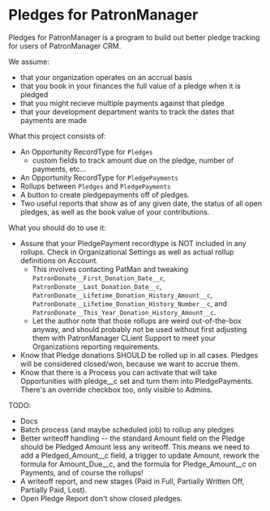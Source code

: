 # Pledges for PatronManager

Pledges for PatronManager is a program to build out better pledge tracking for users of PatronManager CRM. 

We assume:
* that your organization operates on an accrual basis
* that you book in your finances the full value of a pledge when it is pledged
* that you might recieve multiple payments against that pledge
* that your development department wants to track the dates that payments are made

What this project consists of:
* An Opportunity RecordType for `Pledges`
  * custom fields to track amount due on the pledge, number of payments, etc...
* An Opportunity RecordType for `PledgePayments`
* Rollups between `Pledges` and `PledgePayments`
* A button to create pledgepayments off of pledges.
* Two useful reports that show as of any given date, the status of all open pledges, as well as the book value of your contributions. 

What you should do to use it:
* Assure that your PledgePayment recordtype is NOT included in any rollups. Check in Organizational Settings as well as actual rollup definitions on Account.
  * This involves contacting PatMan and tweaking `PatronDonate__First_Donation_Date__c`, `PatronDonate__Last_Donation_Date__c`, `PatronDonate__Lifetime_Donation_History_Amount__c`, `PatronDonate__Lifetime_Donation_History_Number__c`, and `PatronDonate__This_Year_Donation_History_Amount__c`.
  * Let the author note that those rollups are weird out-of-the-box anyway, and should probably not be used without first adjusting them with PatronManager CLient Support to meet your Organizations reporting requirements. 
* Know that Pledge donations SHOULD be rolled up in all cases. Pledges will be considered closed/won, because we want to accrue them.
* Know that there is a Process you can activate that will take Opportunities with pledge__c set and turn them into PledgePayments. There's an override checkbox too, only visible to Admins.

TODO:
* Docs
* Batch process (and maybe scheduled job) to rollup any pledges
* Better writeoff handling -- the standard Amount field on the Pledge should be Pledged Amount less any writeoff. This means we need to add a Pledged_Amount__c field, a trigger to update Amount, rework the formula for Amount_Due__c, and the formula for Pledge_Amount__c on Payments, and of course the rollups!
* A writeoff report, and new stages (Paid in Full, Partially Written Off, Partially Paid, Lost).
* Open Pledge Report don't show closed pledges. 
